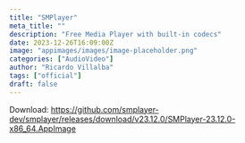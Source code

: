 ```yaml
---
title: "SMPlayer"
meta_title: ""
description: "Free Media Player with built-in codecs"
date: 2023-12-26T16:09:00Z
image: "appimages/images/image-placeholder.png"
categories: ["AudioVideo"]
author: "Ricardo Villalba"
tags: ["official"]
draft: false
---
```


Download: https://github.com/smplayer-dev/smplayer/releases/download/v23.12.0/SMPlayer-23.12.0-x86_64.AppImage
